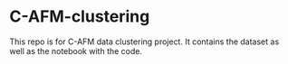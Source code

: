 # C-AFM-clustering
This repo is for C-AFM data clustering project. It contains the dataset as well as the notebook with the code.

